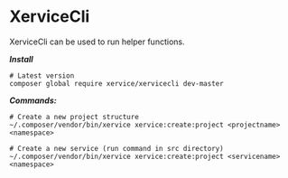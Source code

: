 XerviceCli
====

XerviceCli can be used to run helper functions.  


***Install***
```
# Latest version
composer global require xervice/xervicecli dev-master
```


***Commands:***
```
# Create a new project structure
~/.composer/vendor/bin/xervice xervice:create:project <projectname> <namespace>

# Create a new service (run command in src directory)
~/.composer/vendor/bin/xervice xervice:create:project <servicename> <namespace>
```

